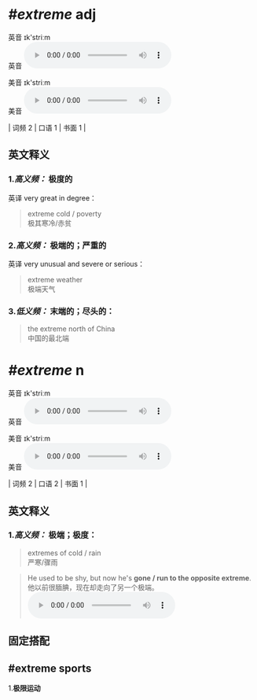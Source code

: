 # ***\#extreme*** adj
英音 ɪk'striːm  
英音
<audio src="./media/extreme-B.aac" controls="controls"></audio>

美音 ɪk'striːm  
美音
<audio src="./media/extreme.aac" controls="controls"></audio>



| 词频 2 | 口语 1 | 书面 1 |  

英文释义
---
### 1.*高义频：* **极度的**  
英译 very great in degree：

 > extreme cold / poverty  
 > 极其寒冷/赤贫    

### 2.*高义频：* **极端的；严重的**  
英译 very unusual and severe or serious：

 > extreme weather  
 > 极端天气    

### 3.*低义频：* **末端的；尽头的：**  

 > the extreme north of China   
 > 中国的最北端    


# ***\#extreme*** n
英音 ɪk'striːm  
英音
<audio src="./media/extreme-B.aac" controls="controls"></audio>

美音 ɪk'striːm  
美音
<audio src="./media/extreme.aac" controls="controls"></audio>



| 词频 2 | 口语 2 | 书面 1 |  

英文释义
---
### 1.*高义频：* **极端；极度：**  

 > extremes of cold / rain   
 > 严寒/骤雨    

 > He used to be shy, but now he's **gone / run to the opposite extreme**.  
 > 他以前很腼腆，现在却走向了另一个极端。    
<audio src="./media/extreme-2.aac" controls="controls"></audio>


固定搭配
---
## \#extreme sports
1.**极限运动**  


